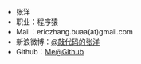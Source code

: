 + 张洋
+ 职业：程序猿
+ Mail：ericzhang.buaa(at)gmail.com
+ 新浪微博：[@敲代码的张洋](http://weibo.com/ericzhangbuaa)
+ Github：[Me@Github](https://github.com/ericzhang-cn)
